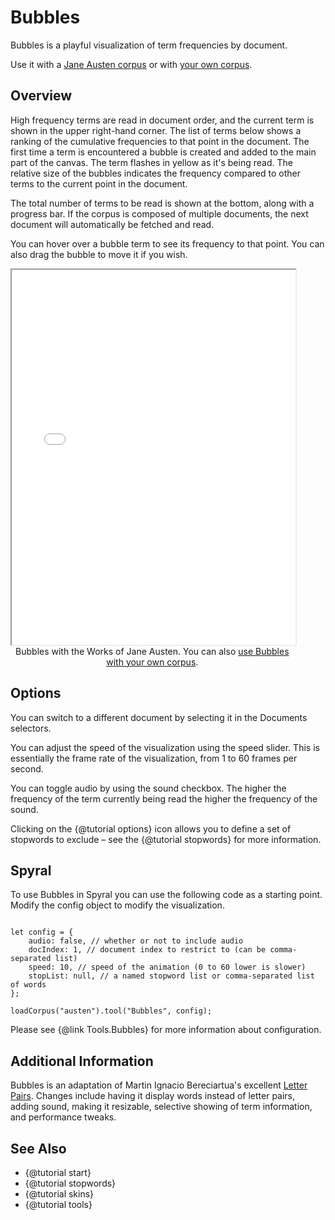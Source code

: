 # Bubbles

Bubbles is a playful visualization of term frequencies by document.

Use it with a [Jane Austen corpus](../?view=Bubbles&corpus=austen&audio=true") or with [your own corpus](../?view=Bubbles&audio=true").

## Overview

High frequency terms are read in document order, and the current term is shown in the upper right-hand corner. The list 
of terms below shows a ranking of the cumulative frequencies to that point in the document. The first time a term is 
encountered a bubble is created and added to the main part of the canvas. The term flashes in yellow as it's being read. 
The relative size of the bubbles indicates the frequency compared to other terms to the current point in the document.

The total number of terms to be read is shown at the bottom, along with a progress bar. If the corpus is composed of 
multiple documents, the next document will automatically be fetched and read.

You can hover over a bubble term to see its frequency to that point. You can also drag the bubble to move it if you 
wish.

<iframe src="../tool/Bubbles/?corpus=austen&subtitle=The+Works+of+Jane+Austen&audio=true" style="width: 90%; height: 600px;"></iframe>
<div style="width: 90%; text-align: center; margin-bottom: 1em;">Bubbles with the Works of Jane Austen. You can also <a href="../?view=Bubbles" target="_blank">use Bubbles with your own corpus</a>.</div>

## Options

You can switch to a different document by selecting it in the Documents selectors.

You can adjust the speed of the visualization using the speed slider. This is essentially the frame rate of the 
visualization, from 1 to 60 frames per second.

You can toggle audio by using the sound checkbox. The higher the frequency of the term currently being read the higher the frequency of the sound.

Clicking on the {@tutorial options} icon allows you to define a set of stopwords to exclude – see the 
{@tutorial stopwords} for more information.

## Spyral

To use Bubbles in Spyral you can use the following code as a starting point. Modify the config object to modify 
the visualization.

```

let config = {
    audio: false, // whether or not to include audio
    docIndex: 1, // document index to restrict to (can be comma-separated list)
    speed: 10, // speed of the animation (0 to 60 lower is slower)
    stopList: null, // a named stopword list or comma-separated list of words
};

loadCorpus("austen").tool("Bubbles", config);

```

Please see {@link Tools.Bubbles} for more information about configuration.

## Additional Information

Bubbles is an adaptation of Martin Ignacio Bereciartua's excellent [Letter Pairs](https://www.m-i-b.com.ar/letters/en/). 
Changes include having it display words instead of letter pairs, adding sound, making it resizable, selective showing 
of term information, and performance tweaks.

## See Also
- {@tutorial start}
- {@tutorial stopwords}
- {@tutorial skins}
- {@tutorial tools}
